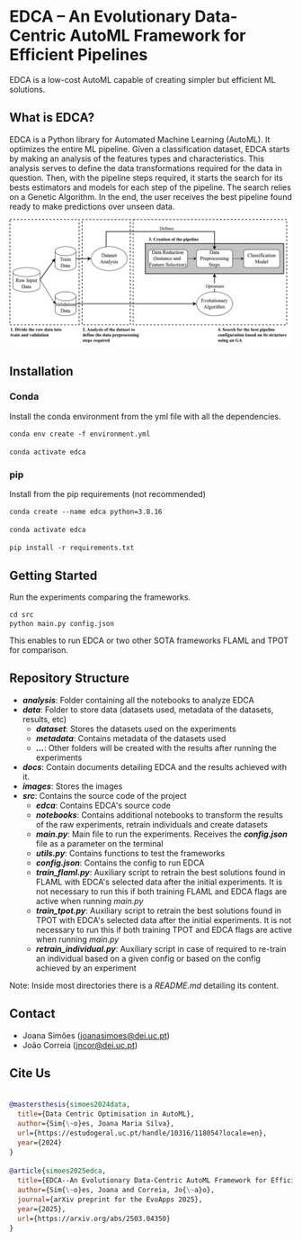 # EDCA – An Evolutionary Data-Centric AutoML Framework for Efficient Pipelines

EDCA is a low-cost AutoML capable of creating simpler but efficient ML solutions.

## What is EDCA?

EDCA is a Python library for Automated Machine Learning (AutoML). It optimizes the entire ML pipeline. Given a classification dataset, EDCA starts by making an analysis of the features types and characteristics. This analysis serves to define the data transformations required for the data in question. Then, with the pipeline steps required, it starts the search for its bests estimators and models for each step of the pipeline. The search relies on a Genetic Algorithm. In the end, the user receives the best pipeline found ready to make predictions over unseen data.

![image info](images/edca/edca-overview.png)

## Installation

### Conda

Install the conda environment from the yml file with all the dependencies.

    conda env create -f environment.yml

    conda activate edca

### pip

Install from the pip requirements (not recommended)

    conda create --name edca python=3.8.16

    conda activate edca 

    pip install -r requirements.txt


## Getting Started

Run the experiments comparing the frameworks.

    cd src
    python main.py config.json

This enables to run EDCA or two other SOTA frameworks FLAML and TPOT for comparison.

## Repository Structure

- ***analysis***: Folder containing all the notebooks to analyze EDCA
- ***data***: Folder to store data (datasets used, metadata of the datasets, results, etc)
  - ***dataset***: Stores the datasets used on the experiments
  - ***metadata***: Contains metadata of the datasets used
  - ***...***: Other folders will be created with the results after running the experiments
- ***docs***: Contain documents detailing EDCA and the results achieved with it.
- ***images***: Stores the images
- ***src***: Contains the source code of the project
  - ***edca***: Contains EDCA's source code
  - ***notebooks***: Contains additional notebooks to transform the results of the raw experiments, retrain individuals and create datasets
  - ***main.py***: Main file to run the experiments. Receives the ***config.json*** file as a parameter on the terminal
  - ***utils.py***: Contains functions to test the frameworks
  - ***config.json***: Contains the config to run EDCA
  - ***train_flaml.py***: Auxiliary script to retrain the best  solutions found in FLAML with EDCA's selected data after the initial experiments. It is not necessary to run this if both training FLAML and EDCA flags are active when running *main.py*
  - ***train_tpot.py***: Auxiliary script to retrain the best  solutions found in TPOT with EDCA's selected data after the initial experiments. It is not necessary to run this if both training TPOT and EDCA flags are active when running *main.py*
  - ***retrain_individual.py***: Auxiliary script in case of required to re-train an individual based on a given config or based on the config achieved by an experiment

Note: Inside most directories there is a *README.md* detailing its content.

## Contact

- Joana Simões (<joanasimoes@dei.uc.pt>)
- João Correia (<jncor@dei.uc.pt>)

## Cite Us

```bibtex

@mastersthesis{simoes2024data,
  title={Data Centric Optimisation in AutoML},
  author={Sim{\~o}es, Joana Maria Silva},
  url={https://estudogeral.uc.pt/handle/10316/118054?locale=en},
  year={2024}
}

@article{simoes2025edca,
  title={EDCA--An Evolutionary Data-Centric AutoML Framework for Efficient Pipelines},
  author={Sim{\~o}es, Joana and Correia, Jo{\~a}o},
  journal={arXiv preprint for the EvoApps 2025},
  year={2025},
  url={https://arxiv.org/abs/2503.04350}
}
```
